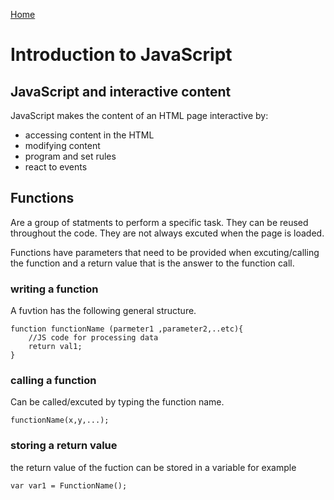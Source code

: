 [Home](https://dinaalsaid.github.io/learning-journal/)

# Introduction to JavaScript
## JavaScript and interactive content
JavaScript makes the content of an HTML page interactive by:
* accessing content in the HTML
* modifying content
* program and set rules
* react to events

## Functions
Are a group of statments to perform a specific task.
They can be reused throughout the code. They are not always excuted when the page is loaded.

Functions have parameters that need to be provided when excuting/calling the function and a return value that is the answer to the function call.

### writing a function
A fuvtion has the following general structure.

`````
function functionName (parmeter1 ,parameter2,..etc){
	//JS code for processing data
	return val1;
}
`````

### calling a function 
Can be called/excuted by typing the function name.

````
functionName(x,y,...);
````

### storing a return value
the return value of the fuction can be stored in a 
variable for example

````
var var1 = FunctionName();
````
